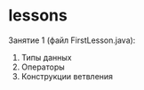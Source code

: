 # lessons
Занятие 1 (файл FirstLesson.java):
1. Типы данных 
2. Операторы 
3. Конструкции ветвления
